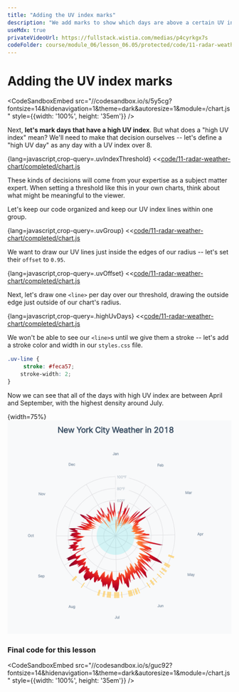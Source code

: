 ```yaml
---
title: "Adding the UV index marks"
description: "We add marks to show which days are above a certain UV index threshold."
useMdx: true
privateVideoUrl: https://fullstack.wistia.com/medias/p4cyrkgx7s
codeFolder: course/module_06/lesson_06.05/protected/code/11-radar-weather-chart/end
---
```


# Adding the UV index marks

<CodeSandboxEmbed
  src="//codesandbox.io/s/5y5cg?fontsize=14&hidenavigation=1&theme=dark&autoresize=1&module=/chart.js"
  style={{width: '100%', height: '35em'}}
/>

Next, **let's mark days that have a high UV index**. But what does a "high UV index" mean? We'll need to make that decision ourselves -- let's define a "high UV day" as any day with a UV index over 8.

{lang=javascript,crop-query=.uvIndexThreshold}
<<[code/11-radar-weather-chart/completed/chart.js](./protected/code/11-radar-weather-chart/completed/chart.js)

These kinds of decisions will come from your expertise as a subject matter expert. When setting a threshold like this in your own charts, think about what might be meaningful to the viewer.

Let's keep our code organized and keep our UV index lines within one group.

{lang=javascript,crop-query=.uvGroup}
<<[code/11-radar-weather-chart/completed/chart.js](./protected/code/11-radar-weather-chart/completed/chart.js)

We want to draw our UV lines just inside the edges of our radius -- let's set their `offset` to `0.95`.

{lang=javascript,crop-query=.uvOffset}
<<[code/11-radar-weather-chart/completed/chart.js](./protected/code/11-radar-weather-chart/completed/chart.js)

Next, let's draw one `<line>` per day over our threshold, drawing the outside edge just outside of our chart's radius.

{lang=javascript,crop-query=.highUvDays}
<<[code/11-radar-weather-chart/completed/chart.js](./protected/code/11-radar-weather-chart/completed/chart.js)

We won't be able to see our `<line>`s until we give them a stroke -- let's add a stroke color and width in our `styles.css` file.

```css
.uv-line {
     stroke: #feca57;
    stroke-width: 2;
}
```

Now we can see that all of the days with high UV index are between April and September, with the highest density around July.

{width=75%}
![Chart with uv index lines](./public/images/11-radar-weather-chart/uv.png)

### Final code for this lesson

<CodeSandboxEmbed
  src="//codesandbox.io/s/guc92?fontsize=14&hidenavigation=1&theme=dark&autoresize=1&module=/chart.js"
  style={{width: '100%', height: '35em'}}
/>
